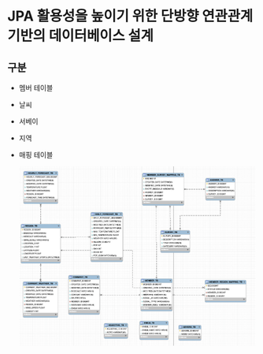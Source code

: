 # JPA 활용성을 높이기 위한 단방향 연관관계 기반의 데이터베이스 설계

## 구분
- 멤버 테이블
- 날씨
- 서베이
- 지역
- 매핑 테이블

  ![dbtable](img/dbtable.png)



